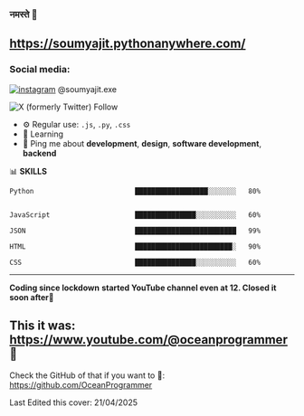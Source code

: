 ### नमस्ते 🙏

## https://soumyajit.pythonanywhere.com/

### **Social media:**
[![instagram](https://img.shields.io/badge/instagram-%23E4405F.svg)](https://instagram.com/soumyajit.exe) @soumyajit.exe

![X (formerly Twitter) Follow](https://img.shields.io/twitter/follow/:s_dass_)



- ⚙️ Regular use: `.js`, `.py`, `.css`
- 🌱 Learning
- 💬 Ping me about  **development**, **design**, **software development**, **backend**

📊 **SKILLS** 
```
Python                         ██████████████████░░░░░░░   80%


JavaScript                     ███████████████░░░░░░░░░░   60% 

JSON                           █████████████████████████   99% 

HTML                           ████████████████████████░   90%

CSS                            ███████████████░░░░░░░░░░   60%
```

-----
**Coding since lockdown**
**started YouTube channel even at 12. Closed it soon after👻**
## **This it was: https://www.youtube.com/@oceanprogrammer** 🥱
Check the GitHub of that if you want to 👅: https://github.com/OceanProgrammer

Last Edited this cover: 21/04/2025
